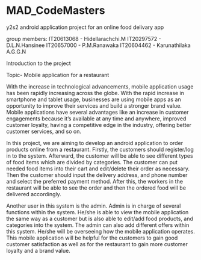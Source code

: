 # MAD_CodeMasters
y2s2 android application project for an online food delivary app


group members:
IT20613068 -  Hidellarachchi.M
IT20297572 -	D.L.N.Hansinee
IT20657000 -	P.M.Ranawaka
IT20604462 -	Karunathilaka A.G.G.N






Introduction to the project

Topic- Mobile application for a restaurant 

With the increase in technological advancements, mobile application usage has been rapidly increasing across the globe. With the rapid increase in smartphone and tablet usage, businesses are using mobile apps as an opportunity to improve their services and build a stronger brand value. Mobile applications have several advantages like an increase in customer engagements because it’s available at any time and anywhere, improved customer loyalty, having a competitive edge in the industry, offering better customer services, and so on.

In this project, we are aiming to develop an android application to order products online from a restaurant. Firstly, the customers should register/log in to the system. Afterward, the customer will be able to see different types of food items which are divided by categories. The customer can put needed food items into their cart and edit/delete their order as necessary. Then the customer should input the delivery address, and phone number and select the preferred payment method. After this, the workers in the restaurant will be able to see the order and then the ordered food will be delivered accordingly.

Another user in this system is the admin. Admin is in charge of several functions within the system. He/she is able to view the mobile application the same way as a customer but is also able to edit/add food products, and categories into the system. The admin can also add different offers within this system. He/she will be overseeing how the mobile application operates. This mobile application will be helpful for the customers to gain good customer satisfaction as well as for the restaurant to gain more customer loyalty and a brand value.
